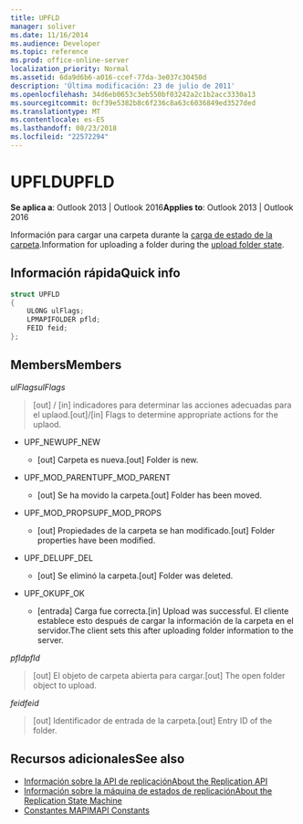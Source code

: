 ```yaml
---
title: UPFLD
manager: soliver
ms.date: 11/16/2014
ms.audience: Developer
ms.topic: reference
ms.prod: office-online-server
localization_priority: Normal
ms.assetid: 6da9d6b6-a016-ccef-77da-3e037c30450d
description: 'Última modificación: 23 de julio de 2011'
ms.openlocfilehash: 34d6eb0653c3eb550bf03242a2c1b2acc3330a13
ms.sourcegitcommit: 0cf39e5382b8c6f236c8a63c6036849ed3527ded
ms.translationtype: MT
ms.contentlocale: es-ES
ms.lasthandoff: 08/23/2018
ms.locfileid: "22572294"
---
```

# <a name="upfld"></a><span data-ttu-id="d03e2-103">UPFLD</span><span class="sxs-lookup"><span data-stu-id="d03e2-103">UPFLD</span></span>

<span data-ttu-id="d03e2-104">**Se aplica a**: Outlook 2013 | Outlook 2016</span><span class="sxs-lookup"><span data-stu-id="d03e2-104">**Applies to**: Outlook 2013 | Outlook 2016</span></span> 
  
<span data-ttu-id="d03e2-105">Información para cargar una carpeta durante la [carga de estado de la carpeta](upload-folder-state.md).</span><span class="sxs-lookup"><span data-stu-id="d03e2-105">Information for uploading a folder during the [upload folder state](upload-folder-state.md).</span></span>
  
## <a name="quick-info"></a><span data-ttu-id="d03e2-106">Información rápida</span><span class="sxs-lookup"><span data-stu-id="d03e2-106">Quick info</span></span>

```cpp
struct UPFLD 
{ 
    ULONG ulFlags; 
    LPMAPIFOLDER pfld; 
    FEID feid; 
}; 

```

## <a name="members"></a><span data-ttu-id="d03e2-107">Members</span><span class="sxs-lookup"><span data-stu-id="d03e2-107">Members</span></span>

<span data-ttu-id="d03e2-108">_ulFlags_</span><span class="sxs-lookup"><span data-stu-id="d03e2-108">_ulFlags_</span></span>
  
>  <span data-ttu-id="d03e2-109">[out] / [in] indicadores para determinar las acciones adecuadas para el uplaod.</span><span class="sxs-lookup"><span data-stu-id="d03e2-109">[out]/[in] Flags to determine appropriate actions for the uplaod.</span></span> 
    
  - <span data-ttu-id="d03e2-110">UPF_NEW</span><span class="sxs-lookup"><span data-stu-id="d03e2-110">UPF_NEW</span></span>
    
    - <span data-ttu-id="d03e2-111">[out] Carpeta es nueva.</span><span class="sxs-lookup"><span data-stu-id="d03e2-111">[out] Folder is new.</span></span>
    
  - <span data-ttu-id="d03e2-112">UPF_MOD_PARENT</span><span class="sxs-lookup"><span data-stu-id="d03e2-112">UPF_MOD_PARENT</span></span>
    
    - <span data-ttu-id="d03e2-113">[out] Se ha movido la carpeta.</span><span class="sxs-lookup"><span data-stu-id="d03e2-113">[out] Folder has been moved.</span></span>
    
  - <span data-ttu-id="d03e2-114">UPF_MOD_PROPS</span><span class="sxs-lookup"><span data-stu-id="d03e2-114">UPF_MOD_PROPS</span></span>
    
    - <span data-ttu-id="d03e2-115">[out] Propiedades de la carpeta se han modificado.</span><span class="sxs-lookup"><span data-stu-id="d03e2-115">[out] Folder properties have been modified.</span></span>
    
  - <span data-ttu-id="d03e2-116">UPF_DEL</span><span class="sxs-lookup"><span data-stu-id="d03e2-116">UPF_DEL</span></span>
    
    - <span data-ttu-id="d03e2-117">[out] Se eliminó la carpeta.</span><span class="sxs-lookup"><span data-stu-id="d03e2-117">[out] Folder was deleted.</span></span>
    
  - <span data-ttu-id="d03e2-118">UPF_OK</span><span class="sxs-lookup"><span data-stu-id="d03e2-118">UPF_OK</span></span>
    
    - <span data-ttu-id="d03e2-119">[entrada] Carga fue correcta.</span><span class="sxs-lookup"><span data-stu-id="d03e2-119">[in] Upload was successful.</span></span> <span data-ttu-id="d03e2-120">El cliente establece esto después de cargar la información de la carpeta en el servidor.</span><span class="sxs-lookup"><span data-stu-id="d03e2-120">The client sets this after uploading folder information to the server.</span></span>
    
<span data-ttu-id="d03e2-121">_pfld_</span><span class="sxs-lookup"><span data-stu-id="d03e2-121">_pfld_</span></span>
  
> <span data-ttu-id="d03e2-122">[out] El objeto de carpeta abierta para cargar.</span><span class="sxs-lookup"><span data-stu-id="d03e2-122">[out] The open folder object to upload.</span></span>
    
<span data-ttu-id="d03e2-123">_feid_</span><span class="sxs-lookup"><span data-stu-id="d03e2-123">_feid_</span></span>
  
> <span data-ttu-id="d03e2-124">[out] Identificador de entrada de la carpeta.</span><span class="sxs-lookup"><span data-stu-id="d03e2-124">[out] Entry ID of the folder.</span></span>
    
## <a name="see-also"></a><span data-ttu-id="d03e2-125">Recursos adicionales</span><span class="sxs-lookup"><span data-stu-id="d03e2-125">See also</span></span>

- [<span data-ttu-id="d03e2-126">Información sobre la API de replicación</span><span class="sxs-lookup"><span data-stu-id="d03e2-126">About the Replication API</span></span>](about-the-replication-api.md) 
- [<span data-ttu-id="d03e2-127">Información sobre la máquina de estados de replicación</span><span class="sxs-lookup"><span data-stu-id="d03e2-127">About the Replication State Machine</span></span>](about-the-replication-state-machine.md)
- [<span data-ttu-id="d03e2-128">Constantes MAPI</span><span class="sxs-lookup"><span data-stu-id="d03e2-128">MAPI Constants</span></span>](mapi-constants.md)

